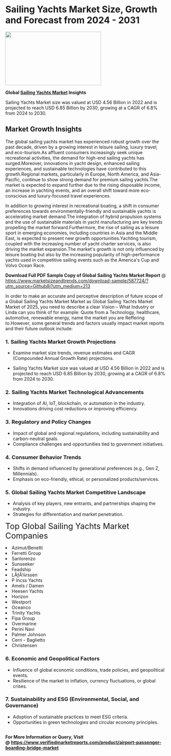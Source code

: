<H1>Sailing Yachts Market Size, Growth and Forecast from 2024 - 2031</H1><img class="aligncenter size-medium wp-image-584254" src="https://thirdeyenews.in/wp-content/uploads/2024/09/Global-Market-Research-300x168.jpeg" alt="" width="300" height="168" /><p><strong>Global&nbsp;<a href="https://www.marketsizeandtrends.com/download-sample/587724/?utm_source=Github8j?utm_medium=213">Sailing Yachts Market</a> Insights</strong></p><p>Sailing Yachts Market size was valued at USD 4.56 Billion in 2022 and is projected to reach USD 6.85 Billion by 2030, growing at a CAGR of 6.8% from 2024 to 2030.</p><p><h2>Market Growth Insights</h2> <p>The global sailing yachts market has experienced robust growth over the past decade, driven by a growing interest in leisure sailing, luxury travel, and eco-tourism.As affluent consumers increasingly seek unique recreational activities, the demand for high-end sailing yachts has surged.Moreover, innovations in yacht design, enhanced sailing experiences, and sustainable technologies have contributed to this growth.Regional markets, particularly in Europe, North America, and Asia-Pacific, continue to show strong demand for premium sailing yachts.The market is expected to expand further due to the rising disposable income, an increase in yachting events, and an overall shift toward more eco-conscious and luxury-focused travel experiences.</p> <p>In addition to growing interest in recreational boating, a shift in consumer preferences towards environmentally-friendly and sustainable yachts is accelerating market demand.The integration of hybrid propulsion systems and the use of sustainable materials in yacht manufacturing are key trends propelling the market forward.Furthermore, the rise of sailing as a leisure sport in emerging economies, including countries in Asia and the Middle East, is expected to present new growth opportunities.Yachting tourism, coupled with the increasing number of yacht charter services, is also driving the market expansion.The market's growth is not only influenced by leisure boating but also by the increasing popularity of high-performance yachts used in competitive sailing events such as the America's Cup and Volvo Ocean Race.</p> <p><span class=""><strong>Download Full PDF Sample Copy of Global Sailing Yachts Market Report</strong> @ <a href="https://www.marketsizeandtrends.com/download-sample/587724/?utm_source=Github8j?utm_medium=213" target="_blank">https://www.marketsizeandtrends.com/download-sample/587724/?utm_source=Github8j?utm_medium=213</a></span></p><p>In order to make an accurate and perceptive description of future scope of a Global&nbsp;Sailing Yachts Market Market as Global&nbsp;Sailing Yachts Market Market of 2025, you need to describe a clear Vision &ndash; What Industry or Linda can you think of for example: Quote from a Technology, healthcare, automotive, renewable energy, name the market you are Reffering to.However, some general trends and factors usually impact market reports and their future outlook include:</p><h3>1.&nbsp;<strong>Sailing Yachts Market Growth Projections</strong></h3><ul><li>Examine market size trends, revenue estimates and CAGR (Compounded Annual Growth Rate) projections.</li><li><p>Sailing Yachts Market size was valued at USD 4.56 Billion in 2022 and is projected to reach USD 6.85 Billion by 2030, growing at a CAGR of 6.8% from 2024 to 2030.</p></li></ul><h3>2.&nbsp;<strong>Sailing Yachts Market Technological Advancements</strong></h3><ul><li>Integration of AI, IoT, blockchain, or automation in the industry.</li><li>Innovations driving cost reductions or improving efficiency.</li></ul><h3>3.&nbsp;<strong>Regulatory and Policy Changes</strong></h3><ul><li>Impact of global and regional regulations, including sustainability and carbon-neutral goals.</li><li>Compliance challenges and opportunities tied to government initiatives.</li></ul><h3>4.&nbsp;<strong>Consumer Behavior Trends</strong></h3><ul><li>Shifts in demand influenced by generational preferences (e.g., Gen Z, Millennials).</li><li>Emphasis on eco-friendly, ethical, or personalized products/services.</li></ul><h3>5.&nbsp;<strong>Global Sailing Yachts Market Competitive Landscape</strong></h3><ul><li>Analysis of key players, new entrants, and partnerships shaping the industry.</li><li>Strategies for differentiation and market penetration.</li></ul><p data-pm-slice="1 1 []"><span style="color: inherit; font-family: inherit; font-size: 25px;">Top Global Sailing Yachts Market Companies</span></p><div class="" data-test-id=""><p><li>Azimut/Benetti</li><li> Ferretti Group</li><li> Sanlorenzo</li><li> Sunseeker</li><li> Feadship</li><li> LÃƒÂ¼rssen</li><li> P Incss Yachts</li><li> Amels / Damen</li><li> Heesen Yachts</li><li> Horizon</li><li> Westport</li><li> Oceanco</li><li> Trinity Yachts</li><li> Fipa Group</li><li> Overmarine</li><li> Perini Navi</li><li> Palmer Johnson</li><li> Cerri - Baglietto</li><li> Christensen</li></p></div><h3>6.&nbsp;<strong>Economic and Geopolitical Factors</strong></h3><ul><li>Influence of global economic conditions, trade policies, and geopolitical events.</li><li>Resilience of the market to inflation, currency fluctuations, or global crises.</li></ul><h3>7.&nbsp;<strong>Sustainability and ESG (Environmental, Social, and Governance)</strong></h3><ul><li>Adoption of sustainable practices to meet ESG criteria.</li><li>Opportunities in green technologies and circular economy principles.</li></ul><h2><strong style="font-size: 14px;">For More Information or Query, Visit @&nbsp;</strong><a style="background-color: #ffffff; font-size: 14px;" href="https://www.marketsizeandtrends.com/report/sailing-yachts-market/" target="_blank">https://www.verifiedmarketreports.com/product/airport-passenger-boarding-bridge-market</a></h2>